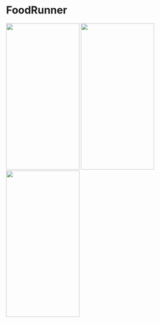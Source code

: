 # FoodRunner

<img src="https://user-images.githubusercontent.com/62838207/114208756-781b1500-997b-11eb-955d-037a27c6494b.jpg" width="200" height="400"/>     <img src="https://user-images.githubusercontent.com/62838207/114207246-ccbd9080-9979-11eb-9f4a-c076bab8b5c2.jpg" width="200" height="400"/>    <img src="https://user-images.githubusercontent.com/62838207/114206919-751f2500-9979-11eb-943a-d272313a8dc6.jpg" width="200" height="400"/>


